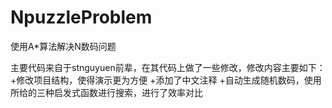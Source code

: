 # NpuzzleProblem
使用A*算法解决N数码问题


主要代码来自于stnguyuen前辈，在其代码上做了一些修改，修改内容主要如下：
+修改项目结构，使得演示更为方便
+添加了中文注释
+自动生成随机数码，使用所给的三种启发式函数进行搜索，进行了效率对比
